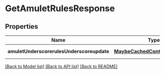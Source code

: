 # GetAmuletRulesResponse

## Properties
Name | Type | Description | Notes
------------ | ------------- | ------------- | -------------
**amuletUnderscorerulesUnderscoreupdate** | [**MaybeCachedContractWithState**](MaybeCachedContractWithState.md) |  | [default to null]

[[Back to Model list]](../README.md#documentation-for-models) [[Back to API list]](../README.md#documentation-for-api-endpoints) [[Back to README]](../README.md)


